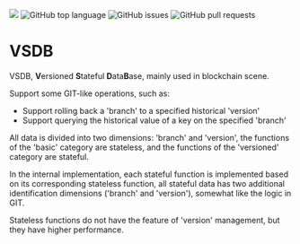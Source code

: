 ![](https://tokei.rs/b1/github/ccmlm/vsdb)
![GitHub top language](https://img.shields.io/github/languages/top/ccmlm/vsdb)
![GitHub issues](https://img.shields.io/github/issues-raw/ccmlm/vsdb)
![GitHub pull requests](https://img.shields.io/github/issues-pr-raw/ccmlm/vsdb)

# VSDB

VSDB, **V**ersioned **S**tateful **D**ata**B**ase, mainly used in blockchain scene.

Support some GIT-like operations, such as:

- Support rolling back a 'branch' to a specified historical 'version'
- Support querying the historical value of a key on the specified 'branch'

All data is divided into two dimensions: 'branch' and 'version', the functions of the 'basic' category are stateless, and the functions of the 'versioned' category are stateful.

In the internal implementation, each stateful function is implemented based on its corresponding stateless function,
all stateful data has two additional identification dimensions ('branch' and 'version'), somewhat like the logic in GIT.

Stateless functions do not have the feature of 'version' management, but they have higher performance.
